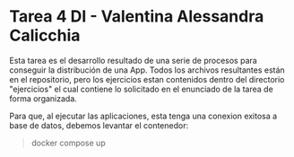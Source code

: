 # Tarea 4 DI - Valentina Alessandra Calicchia

Esta tarea es el desarrollo resultado de una serie de procesos para conseguir la distribución de una App.
Todos los archivos resultantes están en el repositorio, pero los ejercicios estan contenidos dentro del directorio "ejercicios" el cual contiene lo solicitado en el enunciado de la tarea de forma organizada.


Para que, al ejecutar las aplicaciones, esta tenga una conexion exitosa a base de datos, debemos levantar el contenedor:

> docker compose up